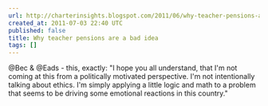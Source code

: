 ```yaml
---
url: http://charterinsights.blogspot.com/2011/06/why-teacher-pensions-are-bad-idea.html
created_at: 2011-07-03 22:40 UTC
published: false
title: Why teacher pensions are a bad idea
tags: []
---
```


@Bec & @Eads - this, exactly: "I hope you all understand, that I'm not coming at this from a politically motivated perspective. I'm not intentionally talking about ethics. I'm simply applying a little logic and math to a problem that seems to be driving some emotional reactions in this country."
